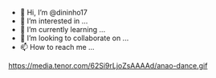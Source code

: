 - 👋 Hi, I’m @dininho17
- 👀 I’m interested in ...
- 🌱 I’m currently learning ...
- 💞️ I’m looking to collaborate on ...
- 📫 How to reach me ...






https://media.tenor.com/62Si9rLjoZsAAAAd/anao-dance.gif


